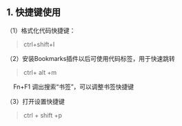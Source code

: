 ## 1. 快捷键使用

（1）格式化代码快捷键： 

>  ctrl+shift+I

（2）安装Bookmarks插件以后可使用代码标签，用于快速跳转

>  ctrl+ alt +m

    Fn+F1 调出搜索“书签”，可以调整书签快捷键

（3）打开设置快捷键

> ctrl + shift +p


